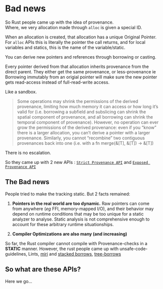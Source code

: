 # Bad news  

So Rust people came up with the idea of provenance.  
Where, we very allocation made through `alloc` is given a special ID.  

When an allocation is created, that allocation has a unique Original Pointer. For `alloc` APIs this is literally the pointer the call returns, and for local variables and statics, this is the name of the variable/static.  

You can derive new pointers and references through borrowing or casting. 

Every pointer derived from that allocation inherits provenance from the direct parent. They either get the same provenance, or less-provenance ie Borrowing immutably from an origial pointer will make sure the new pointer gets read-access instead of full-read-write access. 

Like a sandbox.  
> Some operations may shrink the permissions of the derived provenance, limiting how much memory it can access or how long it’s valid for (i.e. borrowing a subfield and subslicing can shrink the spatial component of provenance, and all borrowing can shrink the temporal component of provenance). However, no operation can ever grow the permissions of the derived provenance: even if you “know” there is a larger allocation, you can’t derive a pointer with a larger provenance. Similarly, you cannot “recombine” two contiguous provenances back into one (i.e. with a fn merge(&[T], &[T]) -> &[T])

There is no escalation.  

So they came up with 2 new APIs : [`Strict Provenance API`](https://doc.rust-lang.org/stable/std/ptr/index.html#strict-provenance) and [`Exposed Provenance API`](https://doc.rust-lang.org/stable/std/ptr/index.html#exposed-provenance)

## The Bad news

People tried to make the tracking static. But 2 facts remained:
1. **Pointers in the real world are too dynamic.** Raw pointers can come from anywhere (*eg* FFI, memory-mapped I/O), and their behavior may depend on runtime conditions that may be too unique for a static analyzer to analyse. Static analysis is not comprehensive enough to account for these arbitrary runtime situationships.  

2. **Compiler Optimizations are also many (and increasing)**  

So far, the Rust compiler cannot compile with Provenance-checks in a **STATIC** manner. However, the rust people came up with  unsafe-code-guidelines, Lints, [miri](https://github.com/rust-lang/miri?tab=readme-ov-file) and [stacked borrows](https://plv.mpi-sws.org/rustbelt/stacked-borrows/), [tree-borrows](https://perso.crans.org/vanille/treebor/)  


## So what are these APIs?  

Here we go...
